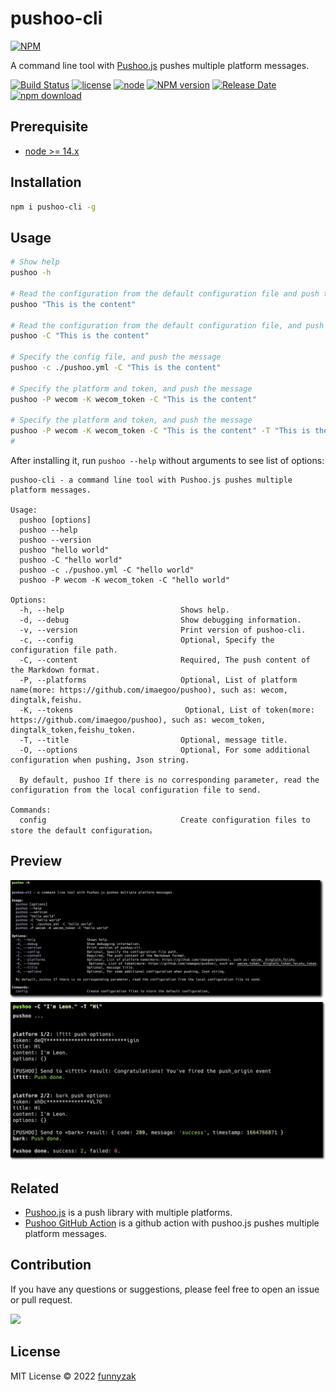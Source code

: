 # pushoo-cli

[![NPM](https://nodei.co/npm/pushoo-cli.png?downloads=true&compact=true)](https://www.npmjs.com/package/pushoo-cli)

A command line tool with [Pushoo.js](https://github.com/imaegoo/pushoo) pushes multiple platform messages.

[![Build Status][build-status-image]][build-status]
[![license][license-image]][repository-url]
[![node](https://img.shields.io/node/v/pushoo-cli.svg)](https://nodejs.org/)
[![NPM version][npm-image]][npm-url]
[![Release Date][rle-image]][rle-url]
[![npm download][download-image]][download-url]
<!--[![GitHub repo size][repo-size-image]][repository-url]-->
<!-- [![Sourcegraph][sg-image]][sg-url] -->

[repo-size-image]: https://img.shields.io/github/repo-size/funnyzak/pushoo-cli
[build-status-image]: https://github.com/funnyzak/pushoo-cli/actions/workflows/ci.yml/badge.svg
[build-status]: https://github.com/funnyzak/pushoo-cli/actions
[license-image]: https://img.shields.io/github/license/funnyzak/pushoo-cli.svg?style=flat-square
[repository-url]: https://github.com/funnyzak/pushoo-cli
[npm-image]: https://img.shields.io/npm/v/pushoo-cli.svg?style=flat-square
[npm-url]: https://npmjs.org/package/pushoo-cli
[download-image]: https://img.shields.io/npm/dm/pushoo-cli.svg?style=flat-square
[download-url]: https://npmjs.org/package/pushoo-cli
[sg-image]: https://img.shields.io/badge/view%20on-Sourcegraph-brightgreen.svg?style=flat-square
[sg-url]: https://sourcegraph.com/github.com/funnyzak/pushoo-cli
[rle-image]: https://img.shields.io/github/release-date/funnyzak/pushoo-cli.svg
[rle-url]: https://github.com/funnyzak/pushoo-cli/releases/latest

## Prerequisite

* [node >= 14.x](http://nodejs.cn/download/)

## Installation

```sh
npm i pushoo-cli -g
```

## Usage

```sh
# Show help
pushoo -h

# Read the configuration from the default configuration file and push the message
pushoo "This is the content"

# Read the configuration from the default configuration file, and push the message
pushoo -C "This is the content"

# Specify the config file, and push the message
pushoo -c ./pushoo.yml -C "This is the content"

# Specify the platform and token, and push the message
pushoo -P wecom -K wecom_token -C "This is the content"

# Specify the platform and token, and push the message
pushoo -P wecom -K wecom_token -C "This is the content" -T "This is the title"
#
```

After installing it, run `pushoo --help` without arguments to see list of options:

```console
pushoo-cli - a command line tool with Pushoo.js pushes multiple platform messages.

Usage:
  pushoo [options]
  pushoo --help
  pushoo --version
  pushoo "hello world"
  pushoo -C "hello world"
  pushoo -c ./pushoo.yml -C "hello world"
  pushoo -P wecom -K wecom_token -C "hello world"

Options:
  -h, --help                          Shows help.
  -d, --debug                         Show debugging information.
  -v, --version                       Print version of pushoo-cli.
  -c, --config                        Optional, Specify the configuration file path.
  -C, --content                       Required, The push content of the Markdown format.
  -P, --platforms                     Optional, List of platform name(more: https://github.com/imaegoo/pushoo), such as: wecom, dingtalk,feishu.
  -K, --tokens                         Optional, List of token(more: https://github.com/imaegoo/pushoo), such as: wecom_token, dingtalk_token,feishu_token.
  -T, --title                         Optional, message title.
  -O, --options                       Optional, For some additional configuration when pushing, Json string.

  By default, pushoo If there is no corresponding parameter, read the configuration from the local configuration file to send.

Commands:
  config                              Create configuration files to store the default configuration。
```

## Preview

![show help](https://raw.githubusercontent.com/funnyzak/pushoo-cli/main/public/assets/help.png)
![push](https://raw.githubusercontent.com/funnyzak/pushoo-cli/main/public/assets/push.png)

## Related

- [Pushoo.js](https://github.com/imaegoo/pushoo) is a push library with multiple platforms.
- [Pushoo GitHub Action](https://github.com/funnyzak/pushoo-action) is a github action with pushoo.js pushes multiple platform messages.

## Contribution

If you have any questions or suggestions, please feel free to open an issue or pull request.

<a href="https://github.com/funnyzak/pushoo-cli/graphs/contributors">
  <img src="https://contrib.rocks/image?repo=funnyzak/pushoo-cli" />
</a>

## License

MIT License © 2022 [funnyzak](https://github.com/funnyzak)
